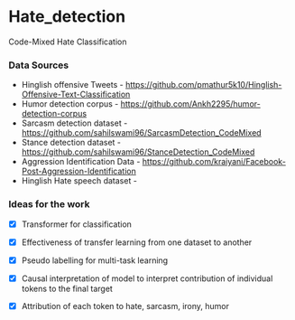 # Hate_detection

Code-Mixed Hate Classification

### Data Sources

* Hinglish offensive Tweets - https://github.com/pmathur5k10/Hinglish-Offensive-Text-Classification
* Humor detection corpus - https://github.com/Ankh2295/humor-detection-corpus
* Sarcasm detection dataset - https://github.com/sahilswami96/SarcasmDetection_CodeMixed
* Stance detection dataset - https://github.com/sahilswami96/StanceDetection_CodeMixed
* Aggression Identification Data - https://github.com/kraiyani/Facebook-Post-Aggression-Identification
* Hinglish Hate speech dataset - 

### Ideas for the work

 - [x] Transformer for classification
 - [x] Effectiveness of transfer learning from one dataset to another
 - [x] Pseudo labelling for multi-task learning
 - [x] Causal interpretation of model to interpret contribution of individual tokens to the final target
 - [x] Attribution of each token to hate, sarcasm, irony, humor


